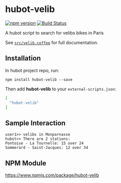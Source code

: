 # hubot-velib

[![npm version](https://badge.fury.io/js/hubot-velib.svg)](https://badge.fury.io/js/hubot-velib) [![Build Status](https://travis-ci.org/cristianpb/hubot-velib.svg?branch=master)](https://travis-ci.org/cristianpb/hubot-velib)

A hubot script to search for velibs bikes in Paris

See [`src/velib.coffee`](src/velib.coffee) for full documentation.

## Installation

In hubot project repo, run:

`npm install hubot-velib --save`

Then add **hubot-velib** to your `external-scripts.json`:

```json
[
  "hubot-velib"
]
```

## Sample Interaction

```
user1>> velibs in Monparnasse
hubot>> There are 2 stations:
Pontoise - La Tournelle: 15 over 24
Sommerard - Saint-Jacques: 12 over 34
```

## NPM Module

https://www.npmjs.com/package/hubot-velib
